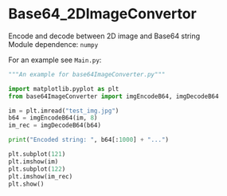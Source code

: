 # Base64_2DImageConvertor
Encode and decode between 2D image and Base64 string  
Module dependence: `numpy`

For an example see `Main.py`:

```python
"""An example for base64ImageConverter.py"""

import matplotlib.pyplot as plt
from base64ImageConverter import imgEncodeB64, imgDecodeB64

im = plt.imread("test_img.jpg")
b64 = imgEncodeB64(im, 8)
im_rec = imgDecodeB64(b64)

print("Encoded string: ", b64[:1000] + "...")

plt.subplot(121)
plt.imshow(im)
plt.subplot(122)
plt.imshow(im_rec)
plt.show()
```
    
